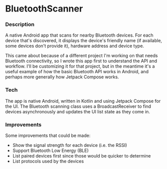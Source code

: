 #  BluetoothScanner

### Description
A native Android app that scans for nearby Bluetooth devices. For each device that's discovered, it displays the device's friendly name 
(if available, some devices don't provide it), hardware address and device type.

This came about because of a different project I'm working on that needs Bluetooth connectivity, so I wrote this app first to understand the API and workflow.
I'll be customizing it for that project, but in the meantime it's a useful example of how the basic Bluetooth API works in Android, and perhaps more generally how Jetpack Compose works.

### Tech

The app is native Android, written in Kotlin and using Jetpack Compose for the UI. 
The Bluetooth scanning class uses a BroadcastReceiver to find devices asynchronously and updates the UI list state as they come in.

### Improvements

Some improvements that could be made:

- Show the signal strength for each device (i.e. the RSSI)
- Support Bluetooth Low Energy (BLE)
- List paired devices first since those would be quicker to determine
- List protocols used by the devices
